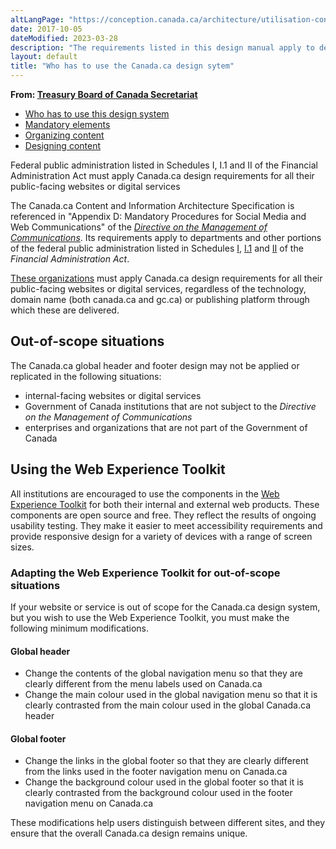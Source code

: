 ```yaml
---
altLangPage: "https://conception.canada.ca/architecture/utilisation-concept-canadaca.html"
date: 2017-10-05
dateModified: 2023-03-28
description: "The requirements listed in this design manual apply to departments and other portions of the federal public administration as set out in Schedules I, I.1 and II of the Financial Administration Act. As such, in-scope institutions must apply Canada.ca design requirements for all public-facing web sites or digital services."
layout: default
title: "Who has to use the Canada.ca design sytem"
---
```

<p class="gc-byline"><strong>From: <a href="{{ site.urlcanadaca }}/en/treasury-board-secretariat.html">Treasury Board of Canada Secretariat</a></strong></p>
<div>
  <div class="mrgn-tp-md mrgn-bttm-sm brdr-bttm">
    <div class="row  mrgn-bttm-sm">
      <ul class="toc lst-spcd col-md-12">
        <li class="col-md-4"><a href="canada-content-information-architecture-specification/usage-canadaca-design.html" class="list-group-item cust-active active">Who has to use this design system</a> </li>
        <li class="col-md-4"><a href="mandatory-elements.html" class="list-group-item">Mandatory elements</a> </li>
        <li class="col-md-4"><a href="organizing-content.html" class="list-group-item">Organizing content</a> </li>
        <li class="col-md-4"><a href="templates.html" class="list-group-item">Designing content</a> </li>
      </ul>
    </div>
  </div>
  <p class="hidden" id="#who-has-to-use">Federal public administration listed in Schedules I, I.1 and II of the Financial Administration Act must apply Canada.ca design requirements for all their public-facing websites or digital services</p>
  <p>The Canada.ca Content and Information Architecture Specification is referenced in "Appendix D: Mandatory Procedures for Social Media and Web Communications" of the&nbsp;<a href="https://www.tbs-sct.gc.ca/pol/doc-eng.aspx?id=30682"><cite>Directive on the  Management of Communications</cite></a>. Its requirements apply to departments and other  portions of the federal public administration listed in Schedules&nbsp;<a href="https://laws-lois.justice.gc.ca/eng/acts/f-11/page-19.html#docCont">I</a>,&nbsp;<a href="https://laws-lois.justice.gc.ca/eng/acts/f-11/page-20.html#docCont">I.1</a>&nbsp;and&nbsp;<a href="https://laws-lois.justice.gc.ca/eng/acts/f-11/page-21.html#docCont">II</a>&nbsp;of the <cite>Financial Administration Act</cite>.</p>
  <p><a href="/en/government/about/design-system/institutions-list.html">These organizations</a> must apply Canada.ca design requirements for all their public-facing  websites or digital services, regardless of the technology, domain name (both canada.ca and gc.ca) or  publishing platform through which these are delivered. </p>
  <section>
    <h2>Out-of-scope situations</h2>
    <p>The Canada.ca global  header and footer design may not be applied or replicated in the following  situations:</p>
    <ul>
      <li>internal-facing  websites or digital services </li>
      <li>Government of Canada institutions that are not subject to the <cite>Directive on the Management of Communications</cite></li>
      <li>enterprises  and organizations that are not part of the Government of Canada </li>
    </ul>
    <h2>Using the Web Experience Toolkit</h2>
    <p>All institutions are encouraged to use the components in the <a href="https://www.tbs-sct.gc.ca/hgw-cgf/oversight-surveillance/communications/ws-nw/wet-boew-eng.asp">Web Experience  Toolkit</a>&nbsp;for  both their internal and external web products. These components are open source and free. They reflect the results of  ongoing usability testing. They make it easier to meet accessibility requirements and  provide responsive design for a variety of devices with a range of screen  sizes.</p>
    <section>
      <h3>Adapting the Web Experience Toolkit for out-of-scope situations</h3>
      <p>If your website or service is out of scope for the Canada.ca design system, but you wish to use the Web Experience Toolkit, you must make the following minimum  modifications.</p>
      <h4>Global header</h4>
      <ul type="disc">
        <li>Change the contents of the global navigation menu so that they are clearly different from the menu labels used on Canada.ca</li>
        <li>Change the main colour used in the global navigation menu so that it is clearly contrasted from the main colour used in the global Canada.ca header</li>
      </ul>
      <h4>Global footer</h4>
      <ul type="disc">
        <li>Change the links in the global footer so that they are clearly different from the links used in the footer navigation menu on Canada.ca</li>
        <li>Change the background colour used in the global footer so that it is clearly contrasted from the background colour used in the footer navigation menu on Canada.ca</li>
      </ul>
      <p>These modifications help users distinguish between different sites, and they ensure that the overall Canada.ca design remains unique.</p>
    </section>
